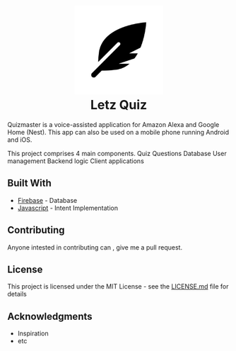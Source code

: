 
<h1 align="center">
  <br>
  <img src="./assets/icon.png" alt="Letz Quiz" width="200"></a>
  <br>
  Letz Quiz
  <br>
</h1>

Quizmaster is a voice-assisted application for Amazon Alexa and Google Home (Nest). This app can also be used on a mobile phone running Android and iOS.

This project comprises 4 main components.
Quiz Questions Database
User management
Backend logic
Client applications

## Built With

* [Firebase](http://www.dropwizard.io/1.0.2/docs/) - Database
* [Javascript](https://developer.mozilla.org/en-US/docs/Web/JavaScript/Guide) - Intent Implementation
  
## Contributing

Anyone intested in contributing can , give me a pull request.

## License

This project is licensed under the MIT License - see the [LICENSE.md](LICENSE.md) file for details

## Acknowledgments

* Inspiration
* etc